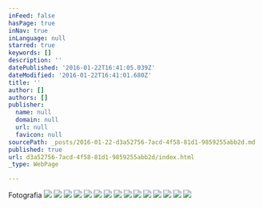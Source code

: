 ```yaml
---
inFeed: false
hasPage: true
inNav: true
inLanguage: null
starred: true
keywords: []
description: ''
datePublished: '2016-01-22T16:41:05.039Z'
dateModified: '2016-01-22T16:41:01.680Z'
title: ''
author: []
authors: []
publisher:
  name: null
  domain: null
  url: null
  favicon: null
sourcePath: _posts/2016-01-22-d3a52756-7acd-4f58-81d1-9859255abb2d.md
published: true
url: d3a52756-7acd-4f58-81d1-9859255abb2d/index.html
_type: WebPage

---
```

Fotografia
![](https://the-grid-user-content.s3-us-west-2.amazonaws.com/c478a3a1-e994-4fcb-bac2-9e1f48b52016.jpg)
![](https://the-grid-user-content.s3-us-west-2.amazonaws.com/640c4deb-e331-471c-b693-d781ece3fd6b.jpg)
![](https://the-grid-user-content.s3-us-west-2.amazonaws.com/f0f466b1-27f9-436f-9d93-ddd4fc826e65.jpg)
![](https://the-grid-user-content.s3-us-west-2.amazonaws.com/1778f779-5f66-4af5-a8bf-37235c454c30.jpg)
![](https://the-grid-user-content.s3-us-west-2.amazonaws.com/c285e24f-0625-4309-bfc8-18a26d024a03.JPG)
![](https://the-grid-user-content.s3-us-west-2.amazonaws.com/1fcb5231-1876-4822-89b6-24c05d9384e3.jpg)
![](https://the-grid-user-content.s3-us-west-2.amazonaws.com/14ff0870-9aba-4732-8951-491fef2d1fe8.jpg)
![](https://the-grid-user-content.s3-us-west-2.amazonaws.com/6d8cd109-cbdd-4407-a1b9-c2a131822460.jpg)
![](https://the-grid-user-content.s3-us-west-2.amazonaws.com/cd006a5c-1626-40dc-bc13-c04d5f586cf3.jpg)
![](https://the-grid-user-content.s3-us-west-2.amazonaws.com/01e2dd6e-1d32-4c05-9ad8-de4a227f789d.jpg)
![](https://the-grid-user-content.s3-us-west-2.amazonaws.com/8fa4a6ae-ccc1-4a49-add1-3f7a8f9837ae.JPG)
![](https://the-grid-user-content.s3-us-west-2.amazonaws.com/8b163575-64d0-4543-a185-1354ff9f5f94.jpg)
![](https://the-grid-user-content.s3-us-west-2.amazonaws.com/babc39b1-7c2e-4b72-8662-ab5cf0c25a8c.jpg)
![](https://the-grid-user-content.s3-us-west-2.amazonaws.com/36c9b6dc-df92-4a37-9359-7f155ca82486.jpg)
![](https://the-grid-user-content.s3-us-west-2.amazonaws.com/5127c874-f904-439b-b30b-4ad8bcd301cb.JPG)